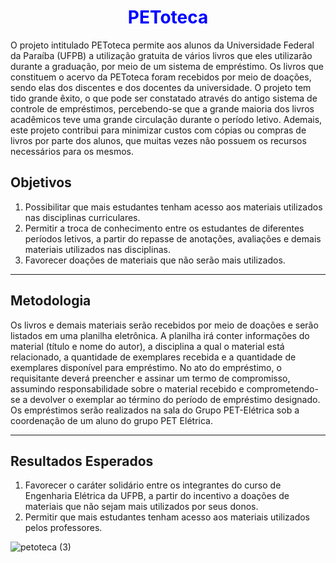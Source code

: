 <h1 Align='center'>
  <font color='blue'>
      PEToteca 
  </font>
</h1>

O projeto intitulado PEToteca permite aos alunos da Universidade Federal da Paraíba (UFPB) a utilização gratuita de vários livros que eles utilizarão durante a graduação, por meio de um sistema de empréstimo. Os livros que constituem o acervo da PEToteca foram recebidos por meio de doações, sendo elas dos discentes e dos docentes da universidade. O projeto tem tido grande êxito, o que pode ser constatado através do antigo sistema de controle de empréstimos, percebendo-se que a grande maioria dos livros acadêmicos teve uma grande circulação durante o período letivo. Ademais, este projeto contribui para minimizar custos com cópias ou compras de livros por parte dos alunos, que muitas vezes não possuem os recursos necessários para os mesmos. 

## Objetivos
1. Possibilitar que mais estudantes tenham acesso aos materiais utilizados nas disciplinas curriculares. 
2. Permitir a troca de conhecimento entre os estudantes de diferentes períodos letivos, a partir do repasse de anotações, avaliações e demais materiais utilizados nas disciplinas.
3. Favorecer doações de materiais que não serão mais utilizados.
___
## Metodologia
Os livros e demais materiais serão recebidos por meio de doações e serão listados em uma planilha eletrônica. A planilha irá conter informações do material (título e nome do autor), a disciplina a qual o material está relacionado, a quantidade de exemplares recebida e a quantidade de exemplares disponível para empréstimo. No ato do empréstimo, o requisitante deverá preencher e assinar um termo de compromisso, assumindo responsabilidade sobre o material recebido e comprometendo-se a devolver o exemplar ao término do período de empréstimo designado. Os empréstimos serão realizados na sala do Grupo PET-Elétrica sob a coordenação de um aluno do grupo PET Elétrica.
___
## Resultados Esperados
1. Favorecer o caráter solidário entre os integrantes do curso de Engenharia Elétrica da UFPB, a partir do incentivo a doações de materiais que não sejam mais utilizados por seus donos.
2. Permitir que mais estudantes tenham acesso aos materiais utilizados pelos professores. 

![petoteca (3)](https://user-images.githubusercontent.com/77749126/190187387-cfc7897a-f885-4b33-a1be-c3aedbb52345.gif)
